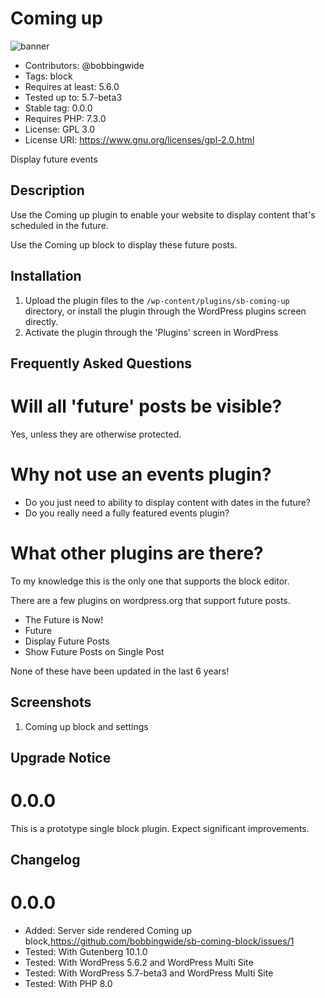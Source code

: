 # Coming up 
![banner](https://raw.githubusercontent.com/bobbingwide/sb-coming-up/main/assets/sb-coming-up-banner-772x250.jpg)
* Contributors:      @bobbingwide
* Tags:              block
* Requires at least: 5.6.0
* Tested up to:      5.7-beta3
* Stable tag:        0.0.0
* Requires PHP:      7.3.0
* License:           GPL 3.0
* License URI:       https://www.gnu.org/licenses/gpl-2.0.html

Display future events

## Description 

Use the Coming up plugin to enable your website to display content that's scheduled in the future.

Use the Coming up block to display these future posts.

## Installation 

1. Upload the plugin files to the `/wp-content/plugins/sb-coming-up` directory, or install the plugin through the WordPress plugins screen directly.
1. Activate the plugin through the 'Plugins' screen in WordPress


## Frequently Asked Questions 

# Will all 'future' posts be visible? 

Yes, unless they are otherwise protected.

# Why not use an events plugin? 

- Do you just need to ability to display content with dates in the future?
- Do you really need a fully featured events plugin?

# What other plugins are there? 

To my knowledge this is the only one that supports the block editor.

There are a few plugins on wordpress.org that support future posts.

- The Future is Now!
- Future
- Display Future Posts
- Show Future Posts on Single Post

None of these have been updated in the last 6 years!



## Screenshots 
1. Coming up block and settings

## Upgrade Notice 
# 0.0.0 
This is a prototype single block plugin. Expect significant improvements.


## Changelog 

# 0.0.0 
* Added: Server side rendered Coming up block,https://github.com/bobbingwide/sb-coming-block/issues/1
* Tested: With Gutenberg 10.1.0
* Tested: With WordPress 5.6.2 and WordPress Multi Site
* Tested: With WordPress 5.7-beta3 and WordPress Multi Site
* Tested: With PHP 8.0

